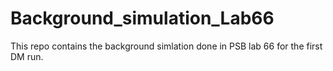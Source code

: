# Background_simulation_Lab66

This repo contains the background simlation done in PSB lab 66 for the first DM run.
